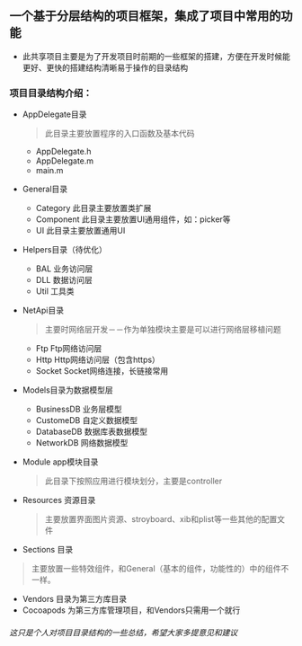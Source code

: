 ## 一个基于分层结构的项目框架，集成了项目中常用的功能

- 此共享项目主要是为了开发项目时前期的一些框架的搭建，方便在开发时候能更好、更快的搭建结构清晰易于操作的目录结构

### 项目目录结构介绍：

  - AppDelegate目录
    > 此目录主要放置程序的入口函数及基本代码
    - AppDelegate.h
    - AppDelegate.m
    - main.m

  - General目录
    - Category 此目录主要放置类扩展
    - Component 此目录主要放置UI通用组件，如：picker等
    - UI 此目录主要放置通用UI

  - Helpers目录（待优化）
    - BAL 业务访问层
    - DLL 数据访问层
    - Util 工具类

  - NetApi目录

    > 主要时网络层开发－－作为单独模块主要是可以进行网络层移植问题
    
    - Ftp Ftp网络访问层
    - Http Http网络访问层（包含https）
    - Socket Socket网络连接，长链接常用


  - Models目录为数据模型层
    - BusinessDB 业务层模型
    - CustomeDB 自定义数据模型
    - DatabaseDB 数据库表数据模型
    - NetworkDB 网络数据模型

  - Module app模块目录
    > 此目录下按照应用进行模块划分，主要是controller

  - Resources 资源目录
    > 主要放置界面图片资源、stroyboard、xib和plist等一些其他的配置文件

  - Sections 目录
   > 主要放置一些特效组件，和General（基本的组件，功能性的）中的组件不一样。

  - Vendors 目录为第三方库目录
  - Cocoapods 为第三方库管理项目，和Vendors只需用一个就行


###### 这只是个人对项目目录结构的一些总结，希望大家多提意见和建议
